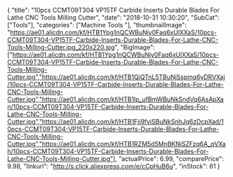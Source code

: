 {
	"title": "10pcs CCMT09T304 VP15TF Carbide Inserts Durable Blades For Lathe CNC Tools Milling Cutter",
	"date": "2018-10-31 10:30:20",
	"SubCat": ["Tools"],
	"categories": ["Machine Tools "],
	"thumbnailImage": "https://ae01.alicdn.com/kf/HTB1Ypg1nQCWBuNjy0Faq6xUlXXaS/10pcs-CCMT09T304-VP15TF-Carbide-Inserts-Durable-Blades-For-Lathe-CNC-Tools-Milling-Cutter.jpg_220x220.jpg",
	"BigImage": ["https://ae01.alicdn.com/kf/HTB1Ypg1nQCWBuNjy0Faq6xUlXXaS/10pcs-CCMT09T304-VP15TF-Carbide-Inserts-Durable-Blades-For-Lathe-CNC-Tools-Milling-Cutter.jpg","https://ae01.alicdn.com/kf/HTB1QiQTnL5TBuNjSspmq6yDRVXaj/10pcs-CCMT09T304-VP15TF-Carbide-Inserts-Durable-Blades-For-Lathe-CNC-Tools-Milling-Cutter.jpg","https://ae01.alicdn.com/kf/HTB1lp_ufBmWBuNkSndVq6AsApXan/10pcs-CCMT09T304-VP15TF-Carbide-Inserts-Durable-Blades-For-Lathe-CNC-Tools-Milling-Cutter.jpg","https://ae01.alicdn.com/kf/HTB1Fji9fviSBuNkSnhJq6zDcpXad/10pcs-CCMT09T304-VP15TF-Carbide-Inserts-Durable-Blades-For-Lathe-CNC-Tools-Milling-Cutter.jpg","https://ae01.alicdn.com/kf/HTB1RZM5d5MnBKNjSZFzq6A_qVXah/10pcs-CCMT09T304-VP15TF-Carbide-Inserts-Durable-Blades-For-Lathe-CNC-Tools-Milling-Cutter.jpg"],
	"actualPrice": 6.99,
	"comparePrice": 9.98,
	"linkurl": "http://s.click.aliexpress.com/e/cCpHuB6u",
	"inStock": 61
}
